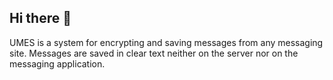 ## Hi there 👋

UMES is a system for encrypting and saving messages from any messaging site. 
Messages are saved in clear text neither on the server nor on the messaging application.
